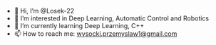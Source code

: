 - 👋 Hi, I’m @Losek-22
- 👀 I’m interested in Deep Learning, Automatic Control and Robotics
- 🌱 I’m currently learning Deep Learning, C++
- 📫 How to reach me: wysocki.przemyslaw1@gmail.com

<!---
Losek-22/Losek-22 is a ✨ special ✨ repository because its `README.md` (this file) appears on your GitHub profile.
You can click the Preview link to take a look at your changes.
--->
